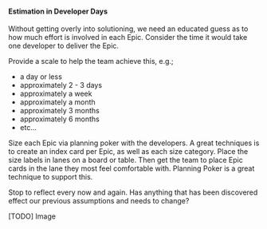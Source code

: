 #### Estimation in Developer Days

Without getting overly into solutioning, we need an educated guess as to how much effort is involved in each Epic.  Consider the time it would take one developer to deliver the Epic.

Provide a scale to help the team achieve this, e.g.;

- a day or less
- approximately 2 - 3 days
- approximately a week
- approximately a month
- approximately 3 months
- approximately 6 months
- etc...

Size each Epic via planning poker with the developers.  A great techniques is to create an index card per Epic, as well as each size category.  Place the size labels in lanes on a board or table.   Then get the team to place Epic cards in the lane they most feel comfortable with.  Planning Poker is a great technique to support this.

Stop to reflect every now and again.  Has anything that has been discovered effect our previous assumptions and needs to change?

[TODO] Image
